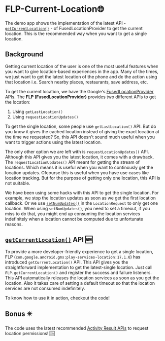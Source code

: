 # FLP-Current-Location:globe_with_meridians:
The demo app shows the implementation of the latest API - [`getCurrentLocation()`][getCuurentLocationAPIUrl] - of FusedLocationProvider to get the current location. This is the recommended way when you want to get a single location.

## Background

Getting current location of the user is one of the most useful features when you want to give location-based experiences in the app. Many of the times, we just want to get the latest location of the phone and do the action using that location i.e. Search nearby places, restaurants, save address, etc.  

To get the current location, we have the Google's [FusedLocationProvider][FLPTrainingUrl] APIs. 
The **FLP (FusedLocationProvider)** provides two different APIs to get the location: 
1. Using `getLastLocation()`
2. Using `requestLocationUpdates()`

To get the single location, some people use `getLastLocation()` API. But do you know it gives the cached location instead of giving the exact location at the time we requested? So, this API doesn't sound much useful when you want to trigger actions using the latest location.

The only other option we are left with is `requestLocationUpdates()` API. Although this API gives you the latest location, it comes with a drawback. The `requestLocationUpdates()` API meant for getting the stream of locations. Which means it is useful when you want to continously get the location updates. Ofcourse this is useful when you have use cases like location tracking. But for the purpose of getting only one location, this API is not suitable. 

We have been using some hacks with this API to get the single location. For example, we stop the location updates as soon as we get the first location callback. Or we use [`setNumUpdates()`][setNumUpdatesUrl] in the `LocationRequest` to only get one location. When using `setNumUpdates()`, you need to set a timeout, if you miss to do that, you might end up consuming the location services indefinitely when a location cannot be computed due to unfortunate reasons.

## [`getCurrentLocation()`][getCuurentLocationAPIUrl] API :new:

To provide a more developer-friendly experience to get a single location, FLP (`com.google.android.gms:play-services-location:17.1.0`) has introduced `getCurrentLocation()` API. This API gives you the straightforward implementation to get the latest-single location. Just call `FLP.getCurrentLocation()` and register the success and failure listeners. This API automatically releases the location services as soon as you get the location. Also it takes care of setting a default timeout so that the location services are not consumed indefinitely. 

To know how to use it in action, checkout the code!

## Bonus :eight_pointed_black_star:

The code uses the latest recommended [Activity Result APIs][ActivityResultAPIsUrl] to request location permissions! :cool:

[getCuurentLocationAPIUrl]: https://developers.google.com/android/reference/com/google/android/gms/location/FusedLocationProviderClient#getCurrentLocation(int,%20com.google.android.gms.tasks.CancellationToken)
[FLPTrainingUrl]:https://developer.android.com/training/location/request-updates
[setNumUpdatesUrl]:https://developers.google.com/android/reference/com/google/android/gms/location/LocationRequest#public-locationrequest-setnumupdates-int-numupdates
[ActivityResultAPIsUrl]:https://developer.android.com/training/basics/intents/result
